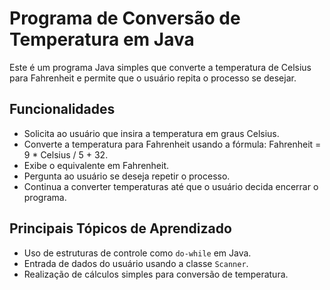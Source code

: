 
# Programa de Conversão de Temperatura em Java

Este é um programa Java simples que converte a temperatura de Celsius para Fahrenheit e permite que o usuário repita o processo se desejar.

## Funcionalidades

- Solicita ao usuário que insira a temperatura em graus Celsius.
- Converte a temperatura para Fahrenheit usando a fórmula: Fahrenheit = 9 * Celsius / 5 + 32.
- Exibe o equivalente em Fahrenheit.
- Pergunta ao usuário se deseja repetir o processo.
- Continua a converter temperaturas até que o usuário decida encerrar o programa.

## Principais Tópicos de Aprendizado

- Uso de estruturas de controle como `do-while` em Java.
- Entrada de dados do usuário usando a classe `Scanner`.
- Realização de cálculos simples para conversão de temperatura.

